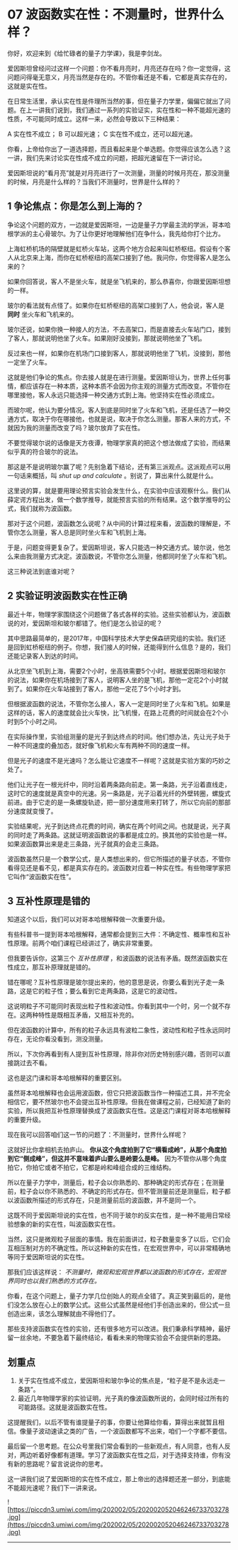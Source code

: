# 07 波函数实在性：不测量时，世界什么样？

你好，欢迎来到《给忙碌者的量子力学课》，我是李剑龙。

爱因斯坦曾经问过这样一个问题：你不看月亮时，月亮还存在吗？你一定觉得，这问题问得毫无意义，月亮当然是存在的。不管你看还是不看，它都是真实存在的，这就是实在性。

在日常生活里，承认实在性是件理所当然的事，但在量子力学里，偏偏它就出了问题。在上一讲我们说到，我们通过一系列的实验证实，实在性和一种不能超光速的性质，不可能同时成立。这样一来，必然会导致以下三种结果：

A 实在性不成立；
B 可以超光速；
C 实在性不成立，还可以超光速。

你看，上帝给你出了一道选择题，而且看起来是个单选题。你觉得应该怎么选？这一讲，我们先来讨论实在性成不成立的问题，把超光速留在下一讲讨论。

爱因斯坦说的“看月亮”就是对月亮进行了一次测量，测量的时候月亮在，那没测量的时候，月亮是什么样的？当我们不测量时，世界是什么样的？

## 1 争论焦点：你是怎么到上海的？

争论这个问题的双方，一边就是爱因斯坦，一边是量子力学最主流的学派，哥本哈根学派的主心骨玻尔。为了让你更好地理解他们在争什么，我先给你打个比方。

上海虹桥机场的隔壁就是虹桥火车站，这两个地方合起来叫虹桥枢纽。假设有个客人从北京来上海，而你在虹桥枢纽的高架口接到了他。我问你，你觉得客人是怎么来的？

如果你回答说，客人不是坐火车，就是坐飞机来的，那么恭喜你，你跟爱因斯坦想的一样。

玻尔的看法就有点怪了。如果你在虹桥枢纽的高架口接到了人，他会说，客人是 **同时** 坐火车和飞机来的。

玻尔还说，如果你换一种接人的方法，不去高架口，而是直接去火车站门口，接到了客人，那就说明他坐了火车。如果刚好没接到，那就说明他坐了飞机。

反过来也一样，如果你在机场门口接到客人，那就说明他坐了飞机，没接到，那他一定坐了火车。

这就是他们争论的焦点。你去接人就是在进行测量。爱因斯坦认为，世界上任何事情，都应该存在一种本质，这种本质不会因为你主观的测量方式而改变。不管你在哪里接他，客人永远只能选择一种交通方式到上海。他坚持实在性必须成立。

而玻尔呢，他认为要分情况。客人到底是同时坐了火车和飞机，还是任选了一种交通方式，取决于你在哪接他，也就是说，取决于你怎么测量。那客人来的方式，不就因为我的测量而改变了吗？玻尔放弃了实在性。

不要觉得玻尔说的话像是天方夜谭，物理学家真的把这个想法做成了实验，而结果似乎真的符合玻尔的说法。

那这是不是说明玻尔赢了呢？先别急着下结论，还有第三派观点。这派观点可以用一句话来概括，叫 *shut up and calculate* 。别说了，算出来什么就是什么。

这里说的算，就是要用理论预言实验会发生什么，在实验中应该观察什么。我们从薛定谔方程出发，做一个数学推导，就能预言实验的所有结果。这个数学推导的公式，我们就称为波函数。

那对于这个问题，波函数怎么说呢？从中间的计算过程来看，波函数的理解是，不管你怎么测量，客人总是同时坐火车和飞机到上海。

于是，问题变得更复杂了。爱因斯坦说，客人只能选一种交通方式。玻尔说，他怎么来由我测量方式决定。波函数说，不管你怎么测量，他都同时坐了火车和飞机。

这三种说法到底谁对呢？

## 2 实验证明波函数实在性正确

最近十年，物理学家围绕这个问题做了各式各样的实验。这些实验都认为，波函数说的对，爱因斯坦和玻尔都错了。他们是怎么验证的呢？

其中思路最简单的，是2017年，中国科学技术大学史保森研究组的实验。我们还是回到虹桥枢纽的例子。你想，我们接人的时候，还能得到什么信息？是的，我们还能记录客人到达的时间。

从北京坐飞机到上海，需要2个小时，坐高铁需要5个小时。根据爱因斯坦和玻尔的说法，如果你在机场接到了客人，说明客人坐的是飞机，那他一定花2个小时就到了。如果你在火车站接到了客人，那他一定花了5个小时才到。

但根据波函数的说法，不管你怎么接人，客人一定是同时坐了火车和飞机。如果是这样的话，客人的速度就会比火车快，比飞机慢，在路上花费的时间就会在2个小时到5个小时之间。

在实际操作里，实验组测量的是光子到达终点的时间。他们想办法，先让光子处于一种不同速度的叠加态，就好像飞机和火车有两种不同的速度一样。

但是光子的速度不是光速吗？怎么能让它速度不一样呢？这就是实验方案的巧妙之处了。

他们让光子在一根光纤中，同时沿着两条路向前走。第一条路，光子沿着直线走，这时它的速度就是真空中的光速。另一条路是，光子沿着光纤的外壁转圈，螺旋式前进。由于它走的是一条螺旋轨迹，把一部分速度用来打转了，所以它向前的那部分速度就变慢了。

实验结果呢，光子到达终点花费的时间，确实在两个时间之间。也就是说，光子真的同时走了两条路。这就证明波函数说的事都是成立的。换其他的实验也是一样。如果波函数算出来是走三条路，光子就真的会走三条路。

波函数虽然只是一个数学公式，是人类想出来的，但它所描述的量子状态，不管你看得见还是看不见，都是真实存在的。波函数对应着一种实在性。有些物理学家把它叫作“波函数实在性”。

## 3 互补性原理是错的

知道这个以后，我们可以对哥本哈根解释做一次重要升级。

有些科普书一提到哥本哈根解释，通常都会提到三大件：不确定性、概率性和互补性原理。前两个咱们课程已经讲过了，确实非常重要。

但我要告诉你，这第三个 *互补性原理* ，和波函数的说法有矛盾。既然波函数实在性成立，那互补原理就是错的。

错在哪呢？互补性原理是玻尔提出来的，他的意思是说，你要么看到光子走一条路，这是它的粒子性；要么看到它走两条路，这是它的波动性。

这说明粒子不可能同时表现出粒子性和波动性。你看到其中一个时，另一个就不存在。这两种特性是既相互矛盾，又相互补充的。

但在波函数的计算中，所有的粒子永远具有波粒二象性，波动性和粒子性永远同时存在，无论你看没看到，测没测量。

所以，下次你再看到有人提到互补性原理，除非你对历史特别感兴趣，否则可以直接跳过去不看。

这也是这门课和哥本哈根解释的重要区别。

虽然哥本哈根解释也会运用波函数，但它只把波函数当作一种描述工具，并不完全相信它，要不然玻尔也不会提出互补性原理。但我在做课程之前，已经知道了新的实验，所以我把互补性原理替换成了波函数实在性。这是这门课程对哥本哈根解释的重要升级。

现在我可以回答咱们这一节的问题了：不测量时，世界什么样呢？

这就好比你拿相机去拍庐山。 **你从这个角度拍到了它“横看成岭”，从那个角度拍到它“侧成峰”，但这并不意味着庐山要么是岭要么是峰。** 因为不管你从哪个角度拍它，你拍它或者不拍它，它都是岭和峰组合成的三维结构。

所以在量子力学中，测量后，粒子会以你熟悉的、那种确定的形式存在；在测量前，粒子会以你不熟悉的、不确定的形式存在。但不管测量前还是测量后，粒子都以波函数所描述的形式存在，只是测量前后的波函数，并不是同一个。

这既不同于爱因斯坦说的实在性，也不同于玻尔的反实在性，是一种不能用日常经验想象的新的实在性，叫波函数实在性。

当然，这只是微观粒子层面的事情。我在前面讲过，粒子数量变多了以后，它们会互相压制对方的不确定性。所以这种新的实在性，在宏观世界中，可以非常精确地等同于爱因斯坦说的实在性。

那我们应该这样说： *不测量时，微观和宏观世界都以波函数的形式存在，宏观世界同时也以我们熟悉的方式存在。*

你看，在这个问题上，量子力学几位创始人的观点全错了。真正笑到最后的，是他们没怎么放在心上的数学公式。这些公式虽然是经他们手创造出来的，但公式一旦创造出来，该怎么理解就由不得他们了。

那些支持波函数实在性的实验，还有很多地方可以改进。我们秉承科学精神，最好留一丝余地，不要急着下最终结论，看看未来的物理实验会不会提供新的思路。

## 划重点

1. 关于实在性成不成立，爱因斯坦和玻尔争论的焦点是，“粒子是不是永远走一条路”。
2. 最近几年物理学家的实验证明，光子真的像波函数所说的，会同时经过所有的可能路径。这就是波函数实在性。

这提醒我们，以后不管有谁提量子的事，你要让他算给你看，算得出来就暂且相信。像量子波动速读之类的广告，一个波函数都写不出来，咱们一个字都不要信。

最后留一个思考题。在公众号里我们常会看到的一些新观点，有人同意，也有人反对，两边听着好像都有道理。学习了波函数实在性之后，对于选择支持谁，你有没有新的思路呢？留言说说你的思考。

这一讲我们说了爱因斯坦的实在性不成立，那上帝出的选择题还差一部分，到底能不能超光速呢？我们下一讲来说。

![https://piccdn3.umiwi.com/img/202002/05/202002052046246733703278.jpg](https://piccdn3.umiwi.com/img/202002/05/202002052046246733703278.jpg)

---
